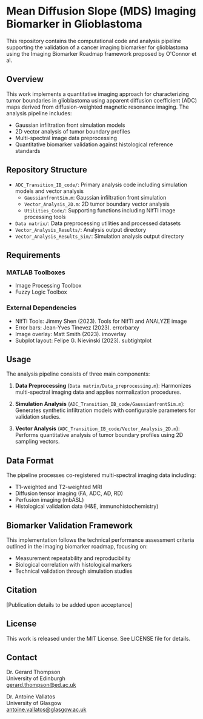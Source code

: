 # Mean Diffusion Slope (MDS) Imaging Biomarker in Glioblastoma

This repository contains the computational code and analysis pipeline supporting the validation of a cancer imaging biomarker for glioblastoma using the Imaging Biomarker Roadmap framework proposed by O'Connor et al.

## Overview

This work implements a quantitative imaging approach for characterizing tumor boundaries in glioblastoma using apparent diffusion coefficient (ADC) maps derived from diffusion-weighted magnetic resonance imaging. The analysis pipeline includes:

- Gaussian infiltration front simulation models
- 2D vector analysis of tumor boundary profiles
- Multi-spectral image data preprocessing
- Quantitative biomarker validation against histological reference standards

## Repository Structure

- `ADC_Transition_IB_code/`: Primary analysis code including simulation models and vector analysis
  - `GaussianfrontSim.m`: Gaussian infiltration front simulation 
  - `Vector_Analysis_2D.m`: 2D tumor boundary vector analysis
  - `Utilities_Code/`: Supporting functions including NIfTI image processing tools
- `Data matrix/`: Data preprocessing utilities and processed datasets
- `Vector_Analysis_Results/`: Analysis output directory
- `Vector_Analysis_Results_Sim/`: Simulation analysis output directory

## Requirements

### MATLAB Toolboxes
- Image Processing Toolbox
- Fuzzy Logic Toolbox

### External Dependencies
- NIfTI Tools: Jimmy Shen (2023). Tools for NIfTI and ANALYZE image
- Error bars: Jean-Yves Tinevez (2023). errorbarxy  
- Image overlay: Matt Smith (2023). imoverlay
- Subplot layout: Felipe G. Nievinski (2023). subtightplot

## Usage

The analysis pipeline consists of three main components:

1. **Data Preprocessing** (`Data matrix/Data_preprocessing.m`): Harmonizes multi-spectral imaging data and applies normalization procedures.

2. **Simulation Analysis** (`ADC_Transition_IB_code/GaussianfrontSim.m`): Generates synthetic infiltration models with configurable parameters for validation studies.

3. **Vector Analysis** (`ADC_Transition_IB_code/Vector_Analysis_2D.m`): Performs quantitative analysis of tumor boundary profiles using 2D sampling vectors.

## Data Format

The pipeline processes co-registered multi-spectral imaging data including:
- T1-weighted and T2-weighted MRI
- Diffusion tensor imaging (FA, ADC, AD, RD)
- Perfusion imaging (mbASL)
- Histological validation data (H&E, immunohistochemistry)

## Biomarker Validation Framework

This implementation follows the technical performance assessment criteria outlined in the imaging biomarker roadmap, focusing on:
- Measurement repeatability and reproducibility
- Biological correlation with histological markers
- Technical validation through simulation studies

## Citation

[Publication details to be added upon acceptance]

## License

This work is released under the MIT License. See LICENSE file for details.

## Contact

Dr. Gerard Thompson  
University of Edinburgh  
gerard.thompson@ed.ac.uk

Dr. Antoine Vallatos  
University of Glasgow  
antoine.vallatos@glasgow.ac.uk
